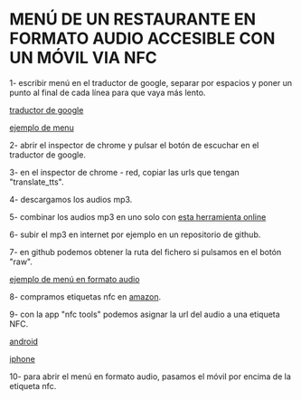 # MENÚ DE UN RESTAURANTE EN FORMATO AUDIO ACCESIBLE CON UN MÓVIL VIA NFC

1- escribir menú en el traductor de google, separar por espacios y poner un punto al final de cada línea para que vaya más lento.

[traductor de google](https://translate.google.es/?hl=es)

[ejemplo de menu](https://github.com/vivirenremoto/labs/blob/master/menu_restaurante_audio/menu.txt)

2- abrir el inspector de chrome y pulsar el botón de escuchar en el traductor de google.

3- en el inspector de chrome - red, copiar las urls que tengan "translate_tts".

4- descargamos los audios mp3.

5- combinar los audios mp3 en uno solo con [esta herramienta online](https://clideo.com/es/merge-audio)

6- subir el mp3 en internet por ejemplo en un repositorio de github.

7- en github podemos obtener la ruta del fichero si pulsamos en el botón "raw".

[ejemplo de menú en formato audio](https://raw.githubusercontent.com/vivirenremoto/labs/master/menu_restaurante_audio/menu.mp3)

8- compramos etiquetas nfc en [amazon](https://www.amazon.es/s?k=nfc+etiqueta&__mk_es_ES=%C3%85M%C3%85%C5%BD%C3%95%C3%91&ref=nb_sb_noss_2).

9- con la app "nfc tools" podemos asignar la url del audio a una etiqueta NFC.

[android](https://play.google.com/store/apps/details?id=com.wakdev.wdnfc&hl=es)

[iphone](https://apps.apple.com/es/app/nfc-tools/id1252962749)

10- para abrir el menú en formato audio, pasamos el móvil por encima de la etiqueta nfc.
